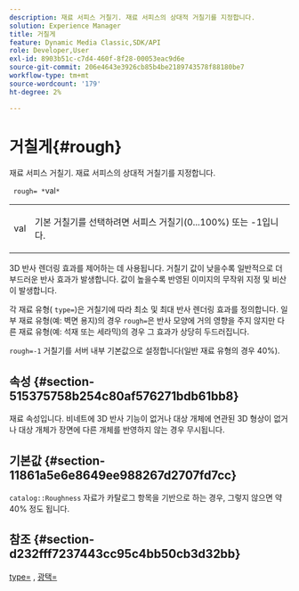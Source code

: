 ```yaml
---
description: 재료 서피스 거칠기. 재료 서피스의 상대적 거칠기를 지정합니다.
solution: Experience Manager
title: 거칠게
feature: Dynamic Media Classic,SDK/API
role: Developer,User
exl-id: 8903b51c-c7d4-460f-8f28-00053eac9d6e
source-git-commit: 206e4643e3926cb85b4be2189743578f88180be7
workflow-type: tm+mt
source-wordcount: '179'
ht-degree: 2%

---
```


# 거칠게{#rough}

재료 서피스 거칠기. 재료 서피스의 상대적 거칠기를 지정합니다.

` rough= *`val`*`

<table id="simpletable_432E33EC87144AC7A2A8D9406F862708"> 
 <tr class="strow"> 
  <td class="stentry"> <p> <span class="varname"> val  </span> </p> </td> 
  <td class="stentry"> <p>기본 거칠기를 선택하려면 서피스 거칠기(0...100%) 또는 -1입니다. </p> </td> 
 </tr> 
</table>

3D 반사 렌더링 효과를 제어하는 데 사용됩니다. 거칠기 값이 낮을수록 일반적으로 더 부드러운 반사 효과가 발생합니다. 값이 높을수록 반영된 이미지의 무작위 지정 및 비산이 발생합니다.

각 재료 유형( `type=`)은 거칠기에 따라 최소 및 최대 반사 렌더링 효과를 정의합니다. 일부 재료 유형(예: 벽면 용지)의 경우 `rough=`은 반사 모양에 거의 영향을 주지 않지만 다른 재료 유형(예: 석재 또는 세라믹)의 경우 그 효과가 상당히 두드러집니다.

`rough=-1` 거칠기를 서버 내부 기본값으로 설정합니다(일반 재료 유형의 경우 40%).

## 속성 {#section-515375758b254c80af576271bdb61bb8}

재료 속성입니다. 비네트에 3D 반사 기능이 없거나 대상 개체에 연관된 3D 형상이 없거나 대상 개체가 장면에 다른 개체를 반영하지 않는 경우 무시됩니다.

## 기본값 {#section-11861a5e6e8649ee988267d2707fd7cc}

`catalog::Roughness` 자료가 카탈로그 항목을 기반으로 하는 경우, 그렇지 않으면 약 40% 정도 됩니다.

## 참조 {#section-d232fff7237443cc95c4bb50cb3d32bb}

[type=](../../../../../ir-api/http-protocol/image-rendering-api-ref/c-ir-http-protocol-ref/c-ir-http-protocol-command-reference/r-ir-http-type.md#reference-128c7de89e2d46838019b560f3f84a35) ,  [광택=](../../../../../ir-api/http-protocol/image-rendering-api-ref/c-ir-http-protocol-ref/c-ir-http-protocol-command-reference/r-ir-http-gloss.md#reference-325aef2ee51e4e1584a06047427340ca)
